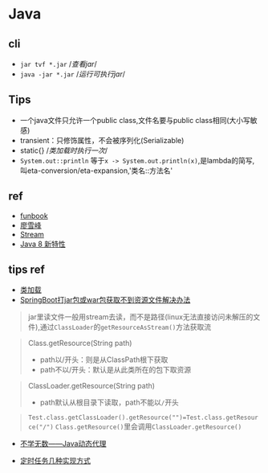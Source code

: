 # Java

## cli

+ `jar tvf *.jar` /*查看jar*/
+ `java -jar *.jar` /*运行可执行jar*/

## Tips

+ 一个java文件只允许一个public class,文件名要与public class相同(大小写敏感)
+ transient：只修饰属性，不会被序列化(Serializable)
+ static{} /*类加载时执行一次*/
+ `System.out::println` 等于`x -> System.out.println(x)`,是lambda的简写,叫eta-conversion/eta-expansion,'类名::方法名'

## ref

+ [funbook](http://www.runoob.com/java/java-tutorial.html)
+ [廖雪峰](https://www.feiyangedu.com/category/JavaSE)
+ [Stream](https://www.ibm.com/developerworks/cn/java/j-lo-java8streamapi/index.html)
+ [Java 8 新特性](http://www.runoob.com/java/java8-new-features.html)

## tips ref

+ [类加载](https://www.cnblogs.com/caolaoshi/p/7824748.html)
+ [SpringBoot打jar包或war包获取不到资源文件解决办法](https://juejin.im/post/5be14d11f265da612d18bbf4)
>jar里读文件一般用stream去读，而不是路径(linux无法直接访问未解压的文件),通过`ClassLoader`的`getResourceAsStream()`方法获取流

>Class.getResource(String path)
>+ path以/开头：则是从ClassPath根下获取
>+ path不以/开头：默认是从此类所在的包下取资源

>ClassLoader.getResource(String path)
>+ path默认从根目录下读取，path不能以`/`开头

>`Test.class.getClassLoader().getResource("")=Test.class.getResource("/")`
>`Class.getResource()`里会调用`ClassLoader.getResource()`

+ [不学无数——Java动态代理](https://juejin.im/post/5b9877a2e51d450e9e43e5cb)

+ [定时任务几种实现方式](https://blog.csdn.net/revitalizing/article/details/61420556)